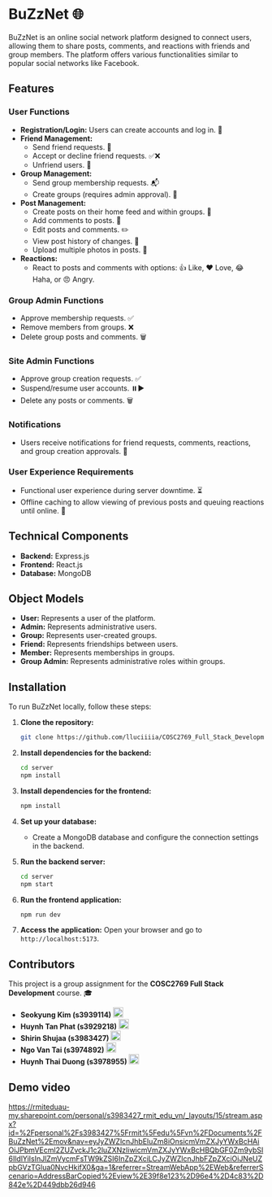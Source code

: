 # BuZzNet 🌐

BuZzNet is an online social network platform designed to connect users, allowing them to share posts, comments, and reactions with friends and group members. The platform offers various functionalities similar to popular social networks like Facebook.

## Features

### User Functions

- **Registration/Login:** Users can create accounts and log in. 🔑
- **Friend Management:**
  - Send friend requests. 🤝
  - Accept or decline friend requests. ✅❌
  - Unfriend users. 🚫
- **Group Management:**
  - Send group membership requests. 📬
  - Create groups (requires admin approval). 👥
- **Post Management:**
  - Create posts on their home feed and within groups. 📝
  - Add comments to posts. 💬
  - Edit posts and comments. ✏️
  - View post history of changes. 📜
  - Upload multiple photos in posts. 📸
- **Reactions:**
  - React to posts and comments with options: 👍 Like, ❤️ Love, 😂 Haha, or 😠 Angry.

### Group Admin Functions

- Approve membership requests. ✅
- Remove members from groups. ❌
- Delete group posts and comments. 🗑️

### Site Admin Functions

- Approve group creation requests. ✅
- Suspend/resume user accounts. ⏸️▶️
- Delete any posts or comments. 🗑️

### Notifications

- Users receive notifications for friend requests, comments, reactions, and group creation approvals. 🔔

### User Experience Requirements

- Functional user experience during server downtime. ⏳
- Offline caching to allow viewing of previous posts and queuing reactions until online. 💾

## Technical Components

- **Backend:** Express.js
- **Frontend:** React.js
- **Database:** MongoDB

## Object Models

- **User:** Represents a user of the platform.
- **Admin:** Represents administrative users.
- **Group:** Represents user-created groups.
- **Friend:** Represents friendships between users.
- **Member:** Represents memberships in groups.
- **Group Admin:** Represents administrative roles within groups.

## Installation

To run BuZzNet locally, follow these steps:

1. **Clone the repository:**

   ```bash
   git clone https://github.com/lluciiiia/COSC2769_Full_Stack_Development_Group_Assignment.git
   ```

2. **Install dependencies for the backend:**

   ```bash
   cd server
   npm install
   ```

3. **Install dependencies for the frontend:**

   ```bash
   npm install
   ```

4. **Set up your database:**

   - Create a MongoDB database and configure the connection settings in the backend.

5. **Run the backend server:**

   ```bash
   cd server
   npm start
   ```

6. **Run the frontend application:**

   ```bash
   npm run dev
   ```

7. **Access the application:**
   Open your browser and go to `http://localhost:5173`.

## Contributors

This project is a group assignment for the **COSC2769 Full Stack Development** course. 🎓

- **Seokyung Kim (s3939114) <a href="https://github.com/lluciiiia" target="_blank"><img src="https://skillicons.dev/icons?i=github" width="20px" /></a>**
- **Huynh Tan Phat (s3929218) <a href="https://github.com/phatgg221" target="_blank"><img src="https://skillicons.dev/icons?i=github" width="20px" /></a>**
- **Shirin Shujaa (s3983427) <a href="https://github.com/shirin44" target="_blank"><img src="https://skillicons.dev/icons?i=github" width="20px" /></a>**
- **Ngo Van Tai (s3974892) <a href="https://github.com/TaiVanNgo" target="_blank"><img src="https://skillicons.dev/icons?i=github" width="20px" /></a>**
- **Huynh Thai Duong (s3978955) <a href="https://github.com/TDuong04" target="_blank"><img src="https://skillicons.dev/icons?i=github" width="20px" /></a>**
## Demo video
https://rmiteduau-my.sharepoint.com/personal/s3983427_rmit_edu_vn/_layouts/15/stream.aspx?id=%2Fpersonal%2Fs3983427%5Frmit%5Fedu%5Fvn%2FDocuments%2FBuZzNet%2Emov&nav=eyJyZWZlcnJhbEluZm8iOnsicmVmZXJyYWxBcHAiOiJPbmVEcml2ZUZvckJ1c2luZXNzIiwicmVmZXJyYWxBcHBQbGF0Zm9ybSI6IldlYiIsInJlZmVycmFsTW9kZSI6InZpZXciLCJyZWZlcnJhbFZpZXciOiJNeUZpbGVzTGlua0NvcHkifX0&ga=1&referrer=StreamWebApp%2EWeb&referrerScenario=AddressBarCopied%2Eview%2E39f8e123%2D96e4%2D4c83%2D842e%2D449dbb26d946 
